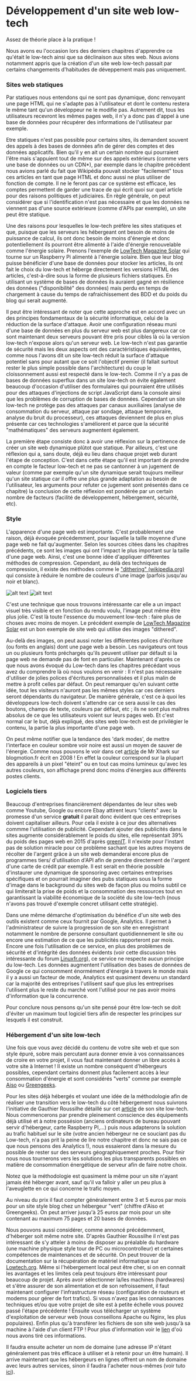# Développement d'un site web low-tech

Assez de théorie place à la pratique !

Nous avons eu l'occasion lors des derniers chapitres d'apprendre ce qu'était le low-tech ainsi que sa déclinaison aux sites web. Nous avions notamment appris que la création d'un site web low-tech passait par certains changements d'habitudes de déveppement mais pas uniquement.

### Sites web statiques
Par statiques nous entendons qui ne sont pas dynamique, donc renvoyant une page HTML qui ne s'adapte pas à l'utilisateur et dont le contenu restera le même tant qu'un développeur ne le modifie pas.
Autrement dit, tous les utilisateurs recevront les mêmes pages web, il n'y a donc pas d'appel à une base de données pour récupérer des informations de l'utilisateur par exemple.

Etre statiques n'est pas possible pour certains sites, ils demandent souvent des appels à des bases de données afin de gérer des comptes et des données applicatifs.  Bien qu'il y en ait un certain nombre qui pourraient l'être mais s'appuient tout de même sur des appels extérieurs (comme vers une base de données ou un CDN\*), par exemple dans le chapitre précédent nous avions parlé du fait que Wikipédia pouvait stocker "facilement" tous ces articles en tant que page HTML et donc aussi ne plus utiliser de fonction de compte. Il ne le feront pas car ce système est efficace, les comptes permettent de garder une trace de qui écrit quoi sur quel article pour des raisons politiques et judiciaires. En règle générale, on peut considérer que si l'identification n'est pas nécessaire et que les données ne viennent pas d'une source extérieure (comme d'APIs par exemple), un site peut être statique.

Une des raisons pour lesquelles le low-tech préfère les sites statiques et que, puisque que les serveurs les hébergeant ont besoin de moins de puissance de calcul, ils ont donc besoin de moins d'énergie et donc potentiellement ils pourront être alimenté à l'aide d'énergie renouvelable comme l'énergie solaire. Prenons l'exemple de [LowTech Magazine Solar](https://solar.lowtechmagazine.com/) qui tourne sur un Raspberry Pi alimenté à l'énergie solaire. Bien que leur blog puisse bénéficier d'une base de données pour stocker les articles, ils ont fait le choix du low-tech et héberge directement les versions HTML des articles, c'est-à-dire sous la forme de plusieurs fichiers statiques. En utilisant un système de bases de données ils auraient gagné en résilience des données ("disponibilité" des données) mais perdu en temps de chargement à cause du temps de rafraichissement des BDD et du poids du blog qui serait augmenté.

Il peut être intéressant de noter que cette approche est en accord avec un des principes fondamentaux de la sécurité informatique, celui de la réduction de la surface d'attaque. Avoir une configuration réseau muni d'une base de données en plus du serveur web est plus dangereux car ce sont maintenant deux serveurs pouvant être pris pour cibles là où la version low-tech n'expose alors qu'un serveur web. Le low-tech n'est pas garantie de sécurité mais les deux aspects ont des caractéristiques équivalentes, comme nous l'avons dit un site low-tech réduit la surface d'attaque potentiel sans pour autant que ce soit l'objectif premier (il fallait surtout rester le plus simple possible dans l'architecture) du coup le cloissonnement aussi est respecté dans le low-tech. Comme il n'y a pas de bases de données superflux dans un site low-tech on évite également beaucoup d'occasion d'utiliser des formulaires qui pourraient être utilisés pour des attaques d'injections de script JavaScript dans la console ainsi que les problèmes de corruption de bases de données. Cependant un site low-tech ne protège pas des attaques par canaux auxiliaires (analyse de consommation du serveur, attaque par sondage, attaque temporaire, analyse du bruit du processeur), ces attaques deviennent de plus en plus présente car ces technologies s'améliorent et parce que la sécurité "mathématiques" des serveurs augmentent également.

La première étape consiste donc à avoir une réflexion sur la pertinence de créer un site web dynamique plûtot que statique. Par ailleurs, c'est une réflexion qui a, sans doute, déjà eu lieu dans chaque projet web durant l'étape de conception. C'est dans cette étape qu'il est important de prendre en compte le facteur low-tech et ne pas se cantonner à un jugement de valeur (comme par exemple qu'un site dynamique serait toujours meilleur qu'un site statique car il offre une plus grande adaptation au besoin de l'utilisateur, les arguments pour refuter ce jugement sont présentés dans ce chapitre) la conclusion de cette réflexion est pondérée par un certain nombre de facteurs (facilité de développement, hébergement, sécurité, etc).

### Style
L'apparence d'une page web est importante. C'est probablement une raison, déjà évoquée précédemment, pour laquelle la taille moyenne d'une page web ne fait qu'augmenter. Selon les sources citées dans les chapitres précédents, ce sont les images qui ont l'impact le plus important sur la taille d'une page web. Ainsi, c'est une bonne idée d'appliquer différentes méthodes de compression. Cependant, au delà des techniques de compression, il existe des méthodes comme le ["dithering" (wikipedia.org)](https://fr.wikipedia.org/wiki/Diffusion_d%27erreur) qui consiste à réduire le nombre de couleurs d'une image (parfois jusqu'au noir et blanc). 

![alt text](images/chat1.png)  ![alt text](images/chat2.png)

C'est une technique que nous trouvons intéressante car elle a un impact visuel très visible et en fonction du rendu voulu, l'image peut même être plus jolie. C'est là toute l'essence du mouvement low-tech : faire plus de choses avec moins de moyen. Le précédent exemple de [LowTech Magazine Solar](https://solar.lowtechmagazine.com/) est un bon exemple de site web qui utilise des images "dithered".

Au-delà des images, on peut aussi noter les différentes polices d'écriture (ou fonts en anglais) dont une page web a besoin. Les navigateurs ont tous un ou plusieurs fonts préchargés qu'ils peuvent utiliser par défault si la page web ne demande pas de font en particulier. Maintenant d'après ce que nous avons évoqué du Low-tech dans les chapitres précédant vous avez du comprendre là où nous voulons en venir : Il n'est pas nécessaire d'utiliser de jolies polices d'écritures personnalisées et il plus malin de mettre à profit celles par défaut.  On peut remarquer qu'en suivant cette idée, tout les visiteurs n'auront pas les mêmes styles car ces derniers seront dépendants du navigateur. De manière générale, c'est ce à quoi les développeurs low-tech doivent s'attendre car ce sera aussi le cas des boutons, champs de texte, couleurs par défaut, etc ; ils ne sont plus maîtres absolus de ce que les utilisateurs voient sur leurs pages web. Et c'est normal car le but, déjà expliqué, des sites web low-tech est de privilégier le contenu, la partie la plus importante d'une page web.

On peut même notifier que la tendance des 'dark modes', de mettre l'interface en couleur sombre voir noire est aussi un moyen de sauver de l'énergie. Comme nous pouvons le voir dans cet [article](https://blogmotion.fr/internet/google-in-black-version-ecolo-114) de Mr Xhark sur blogmotion.fr écrit en 2008 ! En effet la couleur correspond sur la plupart des appareils à un pixel "éteint" ou en tout cas moins lumineux qu'avec les autres couleurs, son affichage prend donc moins d'énergies aux différents postes clients.

### Logiciels tiers
Beaucoup d'entreprises financièrement dépendantes de leur sites web comme Youtube, Google ou encore Ebay attirent leurs "clients" avec la promesse d'un service **gratuit** il parait donc évident que ces entreprises doivent capitaliser ailleurs. Pour cela il existe à ce jour des alternatives commme l'utilisation de publicité. Cependant ajouter des publicités dans le sites augmente considérablement le poids du sites, elle représentait 39% du poids des pages web en 2015 d'après  [greenIT](https://www.greenit.fr/2015/09/01/la-publicite-represente-39-du-poids-des-pages-web/). Il n'existe pour l'instant pas de solution miracle pour ce problème sachant que les autres moyens de récolter de l'argent grâce à un site web demanderai encore plus de programmes tiers/ d'utilisation d'API afin de prendre directement de l'argent d'une carte de crédit par exemple. Il est serait en théorie possible d'instaurer une dynamique de sponsoring avec certaines entreprises spécifiques et on pourrait imaginer des pubs statiques sous la forme d'image dans le background du sites web de façon plus ou moins subtil ce qui limiterait la prise de poids et la consommation des ressources tout en garantissant la viabilité économique de la société du site low-tech (nous n'avons pas trouvé d'exemple concret utilisant cette stratégie).

Dans une même démarche d'optimisation du bénéfice d'un site web des outils existent comme ceux fournit par Google, Analytics. Il permet à l'administrateur de suivre la progression de son site en enregistrant notamment le nombre de personne consultant quotidiennement le site ou encore une estimation de ce que les publicités rapporteront par mois. Encore une fois l'utilisation de ce service, en plus des problèmes de sécurité et d'intégrité des données évidents (voir cette discussion très intéressante du forum [Linuxfr.org](https://linuxfr.org/users/fantastix/journaux/securite-vie-privee-et-google-analytics)), ce service ne respecte aucun principe du low-tech. Les données augmentent l'utilisation des bases de données de Google ce qui consomment énormément d'énergie à travers le monde mais il y a aussi un facteur de mode, Analytics est quasiment devenu un standard car la majorité des entreprises l'utilisent sauf que plus les entreprises l'utilisent plus le reste du marché vont l'utilisé pour ne pas avoir moins d'information que la concurrence.

Pour conclure nous pensons qu'un site pensé pour être low-tech se doit d'éviter un maximum tout logiciel tiers afin de respecter les principes sur lesquels il est construit.

### Hébergement d'un site low-tech

Une fois que vous avez décidé du contenu de votre site web et que son style épuré, sobre mais percutant aura donner envie à vos connaissances de croire en votre projet, il vous faut maintenant donner un libre accès à votre site à Internet ! Il existe un nombre conséquent d'hébergeurs possibles, cependant certains donnent plus facilement accès à leur consommation d'énergie et sont considérés "verts" comme par exemple [Aiso](https://www.aiso.net/) ou [Greengeeks](https://www.greengeeks.com/). 

Pour les sites déjà hébergés et voulant une idée de la méthodologie afin de réaliser une transition vers le low-tech du côté hébergement nous suivrons l'initiative de Gauthier Roussilhe détaillé sur cet [article](https://gauthierroussilhe.com/fr/posts/convert-low-tech#server) de son site low-tech. Nous commencerons par prendre pleinement conscience des équipements déjà utilisé et à notre possésion (anciens ordinateurs de bureau pouvant servir d'hébergeur, carte Raspberry PI,...) puis nous adapterons la solution au trafic habituel sur le site (votre ancien hébergeur ne ce souciant pas du Low-tech, n'a pas prit la peine de lire notre chapitre et donc ne sais pas ce que nous pensons des Analytics !), nous essaieront dans la mesure du possible de rester sur des serveurs géographiquement proches. Pour finir nous nous tournerons vers les solutions les plus transparents possibles en matière de consommation énergétique de serveur afin de faire notre choix.

Notez que la méthodologie est quasiment la même pour un site n'ayant jamais été héberger avant, sauf qu'il va falloir y aller un peu plus à l'aveuglette en ce qui concerne le trafic moyen. 

Au niveau du prix il faut compter généralement entre 3 et 5 euros par mois pour un site style blog chez un hébergeur "vert" (chiffre d'Aiso et Greengeeks). On peut arriver jusqu'à 25 euros par mois pour un site contenant au maximum 75 pages et 20 bases de données.

Nous pouvons aussi considérer, comme annoncé précédemment, d'héberger soit même notre site. D'après Gauthier Roussilhe il n'est pas intéressant de s'y atteler à moins de disposer au préalable du hardware (une machine physique style tour de PC ou microcontrolleur) et certaines compétences de maintenances et de sécurité. On peut trouver de la documentation sur la récupération de matériel informatique sur [Lowtech.org](Lowtech.org). Même si l'hébergement local peut être cher, si on en connait les avantages et les limites cela peut toujours être intéressant pour beaucoup de projet. Après avoir sélectionner la/les machines (hardwares) et s'être assurer de son alimentation et de son refroissement, il faut maintenant configurer l'infrastructure réseau (configuration de routeurs et modems pour gérer de fort trafics). Si vous n'avez pas les connaissances techniques et/ou que votre projet de site est à petite échelle vous pouvez passé l'étape précédente ! Ensuite vous télécharger un système d'exploitation de serveur web (nous conseillons Apache ou Nginx, les plus populaires). Enfin plus qu'à transférer les fichiers de son site web jusqu'à sa machine à l'aide d'un client FTP ! Pour plus d'information voir le [lien](https://www.webhostingsecretrevealed.net/fr/web-hosting-beginner-guide/) d'où nous avons tiré ces informations.

Il faudra ensuite acheter un nom de domaine (une adresse IP n'étant généralement pas très efficace à utiliser et à retenir pour un être humain). Il arrive maintenant que les hébergeurs en lignes offrent un nom de domaine avec leurs autres services, sinon il faudra l'acheter nous-mêmes (voir tuto [ici](https://www.webhostingsecretrevealed.net/fr/blog/web-hosting-guides/domain-name-for-dummies-how-to-buy-a-domain-name/#4)).